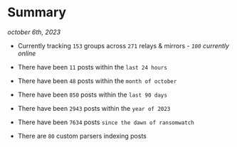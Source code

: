 
# Summary
_october 6th, 2023_

- Currently tracking `153` groups across `271` relays & mirrors - _`100` currently online_

- There have been `11` posts within the `last 24 hours`

- There have been `48` posts within the `month of october`

- There have been `850` posts within the `last 90 days`

- There have been `2943` posts within the `year of 2023`

- There have been `7634` posts `since the dawn of ransomwatch`

- There are `80` custom parsers indexing posts
